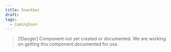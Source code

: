 ```yaml
---
title: Snackbar
draft: 
tags:
  - ComingSoon
---
```

> [!Danger] Component not yet created or documented.
> We are working on getting this component documented for use.

